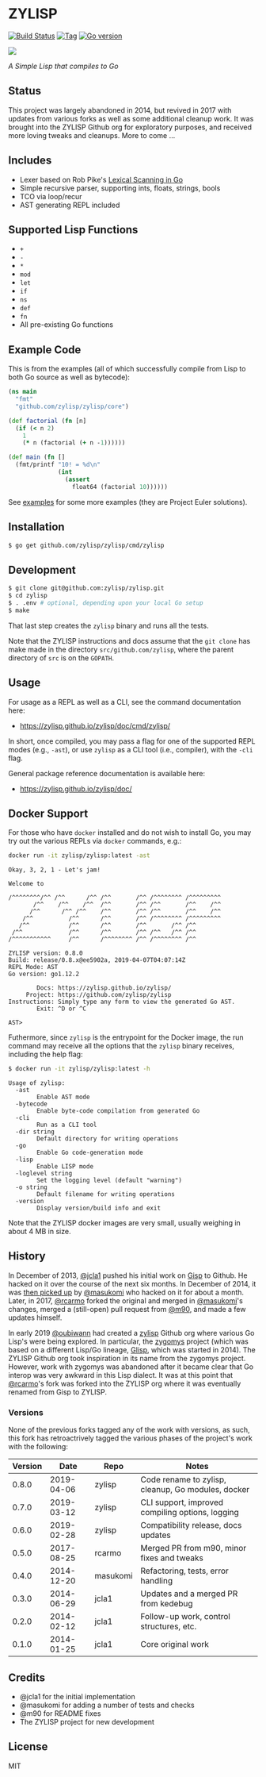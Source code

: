 # ZYLISP

[![Build Status][travis-badge]][travis]
[![Tag][tag-badge]][tag]
[![Go version][go-v]](.travis.yml)

[![][logo]][logo-large]

*A Simple Lisp that compiles to Go*


## Status

This project was largely abandoned in 2014, but revived in 2017 with updates
from various forks as well as some additional cleanup work. It was brought into
the ZYLISP Github org for exploratory purposes, and received more loving tweaks
and cleanups. More to come ...


## Includes

- Lexer based on Rob Pike's
  [Lexical Scanning in Go](https://talks.golang.org/2011/lex.slide)
- Simple recursive parser, supporting ints, floats, strings, bools
- TCO via loop/recur
- AST generating REPL included


## Supported Lisp Functions

* `+`
* `-`
* `*`
* `mod`
* `let`
* `if`
* `ns`
* `def`
* `fn`
* All pre-existing Go functions


## Example Code

This is from the examples (all of which successfully compile from Lisp to both
Go source as well as bytecode):

```clj
(ns main
  "fmt"
  "github.com/zylisp/zylisp/core")

(def factorial (fn [n]
  (if (< n 2)
    1
    (* n (factorial (+ n -1))))))

(def main (fn []
  (fmt/printf "10! = %d\n"
              (int
                (assert
                  float64 (factorial 10))))))
```

See [examples](examples) for some more examples (they are Project Euler
solutions).


## Installation

```bash
$ go get github.com/zylisp/zylisp/cmd/zylisp
```


## Development

```bash
$ git clone git@github.com:zylisp/zylisp.git
$ cd zylisp
$ . .env # optional, depending upon your local Go setup
$ make
```

That last step creates the `zylisp` binary and runs all the tests.

Note that the ZYLISP instructions and docs assume that the `git clone` has 
make made in the directory `src/github.com/zylisp`, where the parent directory
of `src` is on the `GOPATH`.


## Usage

For usage as a REPL as well as a CLI, see the command documentation here:
 * https://zylisp.github.io/zylisp/doc/cmd/zylisp/

 In short, once compiled, you may pass a flag for one of the supported REPL
 modes (e.g., `-ast`), or use `zylisp` as a CLI tool (i.e., compiler), with the 
 `-cli` flag.

General package reference documentation is available here:
 * https://zylisp.github.io/zylisp/doc/


## Docker Support

For those who have `docker` installed and do not wish to install Go, you may 
try out the various REPLs via `docker` commands, e.g.:

```bash
docker run -it zylisp/zylisp:latest -ast
```
```
Okay, 3, 2, 1 - Let's jam!

Welcome to

/^^^^^^^^/^^ /^^      /^^ /^^       /^^ /^^^^^^^^ /^^^^^^^^^
       /^^    /^^    /^^  /^^       /^^ /^^       /^^    /^^
      /^^      /^^ /^^    /^^       /^^ /^^       /^^    /^^
    /^^          /^^      /^^       /^^ /^^^^^^^^ /^^^^^^^^^
   /^^           /^^      /^^       /^^       /^^ /^^
 /^^             /^^      /^^       /^^ /^^   /^^ /^^
/^^^^^^^^^^^     /^^      /^^^^^^^^ /^^ /^^^^^^^^ /^^

ZYLISP version: 0.8.0
Build: release/0.8.x@ee5902a, 2019-04-07T04:07:14Z
REPL Mode: AST
Go version: go1.12.2

        Docs: https://zylisp.github.io/zylisp/
     Project: https://github.com/zylisp/zylisp
Instructions: Simply type any form to view the generated Go AST.
        Exit: ^D or ^C

AST>
```

Futhermore, since `zylisp` is the entrypoint for the Docker image, the run 
command may receive all the options that the `zylisp` binary receives, 
including the help flag:

```bash
$ docker run -it zylisp/zylisp:latest -h
```
```
Usage of zylisp:
  -ast
    	Enable AST mode
  -bytecode
    	Enable byte-code compilation from generated Go
  -cli
    	Run as a CLI tool
  -dir string
    	Default directory for writing operations
  -go
    	Enable Go code-generation mode
  -lisp
    	Enable LISP mode
  -loglevel string
    	Set the logging level (default "warning")
  -o string
    	Default filename for writing operations
  -version
    	Display version/build info and exit
```

Note that the ZYLISP docker images are very small, usually weighing in about
4 MB in size.


## History 

In December of 2013, [@jcla1](https://github.com/jcla1) pushed his initial
work on [Gisp](https://github.com/jcla1/gisp) to Github. He hacked on it over 
the course of the next six months. In December of 2014, it was 
[then picked up](https://github.com/masukomi/gisp) by 
[@masukomi](https://github.com/masukomi) who hacked on it for about a month.
Later, in 2017, [@rcarmo](https://github.com/rcarmo) forked the original and
merged in [@masukomi](https://github.com/masukomi)'s changes, merged a
(still-open) pull request from [@m90](https://github.com/m90), and made a few
updates himself. 

In early 2019 [@oubiwann](https://github.com/oubiwann) had created a 
[zylisp](https://github.com/zylisp) Github org where various Go Lisp's were 
being explored. In particular, the 
[zygomys](https://github.com/glycerine/zygomys) project (which was based on
a different Lisp/Go lineage, [Glisp](https://github.com/zhemao/glisp), which 
was started in 2014). The ZYLISP Github org took inspiration in its name from
the zygomys project. However, work with zygomys was abandoned after it became 
clear that Go interop was very awkward in this Lisp dialect. It was at this 
point that [@rcarmo](https://github.com/rcarmo)'s fork was forked into the 
ZYLISP org where it was eventually renamed from Gisp to ZYLISP.

### Versions

None of the previous forks tagged any of the work with versions, as such, this
fork has retroactrively tagged the various phases of the project's work with 
the following:

| Version | Date       | Repo     | Notes
|---------|------------|----------|----------------------------------------
| 0.8.0   | 2019-04-06 | zylisp   | Code rename to zylisp, cleanup, Go modules, docker
| 0.7.0   | 2019-03-12 | zylisp   | CLI support, improved compiling options, logging
| 0.6.0   | 2019-02-28 | zylisp   | Compatibility release, docs updates
| 0.5.0   | 2017-08-25 | rcarmo   | Merged PR from m90, minor fixes and tweaks
| 0.4.0   | 2014-12-20 | masukomi | Refactoring, tests, error handling
| 0.3.0   | 2014-06-29 | jcla1    | Updates and a merged PR from kedebug
| 0.2.0   | 2014-02-12 | jcla1    | Follow-up work, control structures, etc.
| 0.1.0   | 2014-01-25 | jcla1    | Core original work
    

## Credits

* @jcla1 for the initial implementation
* @masukomi for adding a number of tests and checks
* @m90 for README fixes
* The ZYLISP project for new development


## License

MIT


<!-- Named page links below: /-->

[logo]: https://avatars2.githubusercontent.com/u/48034771?s=250
[logo-large]: https://avatars2.githubusercontent.com/u/48034771
[travis]: https://travis-ci.org/zylisp/zylisp
[travis-badge]: https://travis-ci.org/zylisp/zylisp.png?branch=master
[tag-badge]: https://img.shields.io/github/tag/zylisp/zylisp.svg
[tag]: https://github.com/zylisp/zylisp/tags
[go-v]: https://img.shields.io/badge/Go-1.12-blue.svg

